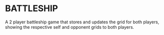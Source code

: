 # BATTLESHIP
A 2 player battleship game that stores and updates the grid for both players, showing the respective self and opponent grids to both players.
